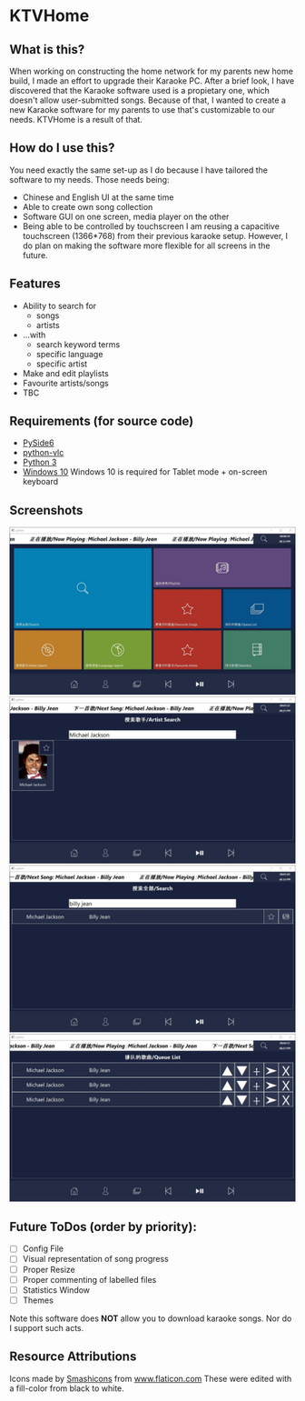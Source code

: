 # KTVHome

## What is this?
When working on constructing the home network for my parents new home build, I made an effort to upgrade their Karaoke PC. After a brief look, I have discovered that the Karaoke software used is a propietary one, which doesn't allow user-submitted songs. Because of that, I wanted to create a new Karaoke software for my parents to use that's customizable to our needs. KTVHome is a result of that.

## How do I use this?
You need exactly the same set-up as I do because I have tailored the software to my needs. Those needs being:
* Chinese and English UI at the same time
* Able to create own song collection
* Software GUI on one screen, media player on the other
* Being able to be controlled by touchscreen
I am reusing a capacitive touchscreen (1366*768) from their previous karaoke setup.
However, I do plan on making the software more flexible for all screens in the future.

## Features
* Ability to search for
    * songs
    * artists
* ...with
    * search keyword terms
    * specific language
    * specific artist
* Make and edit playlists
* Favourite artists/songs
* TBC

## Requirements (for source code)
* <a href="https://pypi.org/project/PySide6/">PySide6</a>
* <a href="https://pypi.org/project/python-vlc/">python-vlc</a>
* <a href="https://www.python.org/downloads/">Python 3</a>
* <a href="https://www.microsoft.com/en-au/software-download/windows10">Windows 10</a>
Windows 10 is required for Tablet mode + on-screen keyboard

## Screenshots
![Home Screen](screenshots\home-page.jpg)
![Grid Search](screenshots\grid-search.jpg)
![List Search](screenshots\list-search.jpg)
![Queue](screenshots\queue.jpg)

## Future ToDos (order by priority):
- [ ] Config File
- [ ] Visual representation of song progress
- [ ] Proper Resize
- [ ] Proper commenting of labelled files
- [ ] Statistics Window
- [ ] Themes

Note this software does **NOT** allow you to download karaoke songs. Nor do I support such acts.

## Resource Attributions
Icons made by <a href="https://www.flaticon.com/authors/smashicons" title="Smashicons">Smashicons</a> from <a href="https://www.flaticon.com/" title="Flaticon">www.flaticon.com</a>
These were edited with a fill-color from black to white.